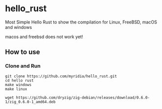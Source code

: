 # hello_rust
Most Simple Hello Rust to show the compilation for Linux, FreeBSD, macOS and windows

macos and freebsd does not work yet!

## How to use

### Clone and Run
```
git clone https://github.com/myridia/hello_rust.git
cd hello rust
make windows
make linux 

```


```
wget https://github.com/dryzig/zig-debian/releases/download/0.6.0-1/zig_0.6.0-1_amd64.deb
```
